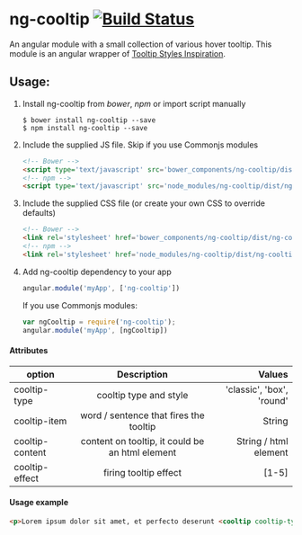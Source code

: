 # ng-cooltip [![Build Status](https://travis-ci.org/ndelvalle/ng-cooltip.svg?branch=master)](https://travis-ci.org/ndelvalle/ng-cooltip)

An angular module with a small collection of various hover tooltip. This module is an angular wrapper of [Tooltip Styles Inspiration](https://github.com/codrops/TooltipStylesInspiration).

## Usage:

1. Install ng-cooltip from _bower_, _npm_ or import script manually

    ```
    $ bower install ng-cooltip --save
    $ npm install ng-cooltip --save
    ```
    
2. Include the supplied JS file. Skip if you use Commonjs modules

    ``` html
    <!-- Bower -->
    <script type='text/javascript' src='bower_components/ng-cooltip/dist/ng-cooltip.min.js'></script>
    <!-- npm -->
    <script type='text/javascript' src='node_modules/ng-cooltip/dist/ng-cooltip.min.js'></script>
    ```
    
3. Include the supplied CSS file (or create your own CSS to override defaults)

    ```html
    <!-- Bower -->
    <link rel='stylesheet' href='bower_components/ng-cooltip/dist/ng-cooltip.min.css' type='text/css' />
    <!-- npm -->
    <link rel='stylesheet' href='node_modules/ng-cooltip/dist/ng-cooltip.min.css' type='text/css' />
    ```
    
4. Add ng-cooltip dependency to your app

    ``` js
    angular.module('myApp', ['ng-cooltip'])
    ```
    If you use Commonjs modules:
  
    ```js
    var ngCooltip = require('ng-cooltip');
    angular.module('myApp', [ngCooltip])
    ```

#### Attributes

| option          | Description                                    | Values                   |
| -------------   |:----------------------------------------------:| ---------------------:   |
| cooltip-type    | cooltip type and style                         | 'classic', 'box', 'round'|
| cooltip-item    | word / sentence that fires the tooltip         | String                   |
| cooltip-content | content on tooltip, it could be an html element| String / html element    |
| cooltip-effect  | firing tooltip effect                          | [1-5]                    |

#### Usage example
```html
<p>Lorem ipsum dolor sit amet, et perfecto deserunt <cooltip cooltip-type="classic" cooltip-item="intellegam" cooltip-content="Vel ut solum erant dicit, eum te aperiam efficiendi, et eos alia eruditi persecuti. Ius ex omnis voluptatum" cooltip-effect="1"></cooltip>nam, quem doming platonem vim no.</p>
```
